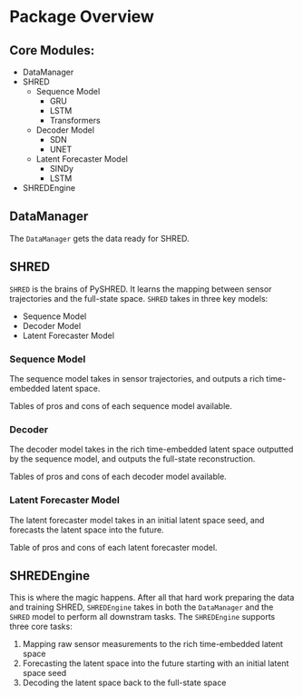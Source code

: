 # Package Overview

## Core Modules:
* DataManager
* SHRED
    - Sequence Model
        - GRU
        - LSTM
        - Transformers
    - Decoder Model
        - SDN
        - UNET
    - Latent Forecaster Model
        - SINDy
        - LSTM
* SHREDEngine

## DataManager
The `DataManager` gets the data ready for SHRED.

## SHRED
`SHRED` is the brains of PySHRED. It learns the mapping between sensor trajectories and the full-state space. `SHRED` takes in three key models:
* Sequence Model
* Decoder Model
* Latent Forecaster Model

### Sequence Model
The sequence model takes in sensor trajectories, and outputs a rich time-embedded latent space.

Tables of pros and cons of each sequence model available.

### Decoder
The decoder model takes in the rich time-embedded latent space outputted by the sequence model, and outputs the full-state reconstruction.

Tables of pros and cons of each decoder model available.

### Latent Forecaster Model
The latent forecaster model takes in an initial latent space seed, and forecasts the latent space into the future.

Table of pros and cons of each latent forecaster model.

## SHREDEngine
This is where the magic happens. After all that hard work preparing the data and training SHRED, `SHREDEngine` takes in both the `DataManager` and the `SHRED` model to perform all downstram tasks. The `SHREDEngine` supports three core tasks:
1. Mapping raw sensor measurements to the rich time-embedded latent space
2. Forecasting the latent space into the future starting with an initial latent space seed
3. Decoding the latent space back to the full-state space